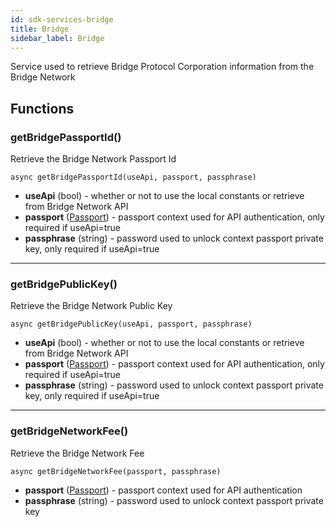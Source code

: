 ```yaml
---
id: sdk-services-bridge
title: Bridge
sidebar_label: Bridge 
---
```


Service used to retrieve Bridge Protocol Corporation information from the Bridge Network
## Functions
### getBridgePassportId()
Retrieve the Bridge Network Passport Id
```
async getBridgePassportId(useApi, passport, passphrase)
```
- **useApi** (bool) - whether or not to use the local constants or retrieve from Bridge Network API
- **passport** (<a href='sdk-models-passport'>Passport</a>) - passport context used for API authentication, only required if useApi=true
- **passphrase** (string) - password used to unlock context passport private key, only required if useApi=true

---

### getBridgePublicKey()
Retrieve the Bridge Network Public Key
```
async getBridgePublicKey(useApi, passport, passphrase)
```
- **useApi** (bool) - whether or not to use the local constants or retrieve from Bridge Network API
- **passport** (<a href='sdk-models-passport'>Passport</a>) - passport context used for API authentication, only required if useApi=true
- **passphrase** (string) - password used to unlock context passport private key, only required if useApi=true

---

### getBridgeNetworkFee()
Retrieve the Bridge Network Fee
```
async getBridgeNetworkFee(passport, passphrase)
```
- **passport** (<a href='sdk-models-passport'>Passport</a>) - passport context used for API authentication
- **passphrase** (string) - password used to unlock context passport private key